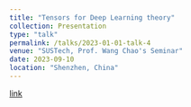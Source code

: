 ```yaml
---
title: "Tensors for Deep Learning theory"
collection: Presentation
type: "talk"
permalink: /talks/2023-01-01-talk-4
venue: "SUSTech, Prof. Wang Chao's Seminar"
date: 2023-09-10
location: "Shenzhen, China"
---
```


[link](http://xtwusamantha.github.io/files/Semniar-Tensors.pdf)

